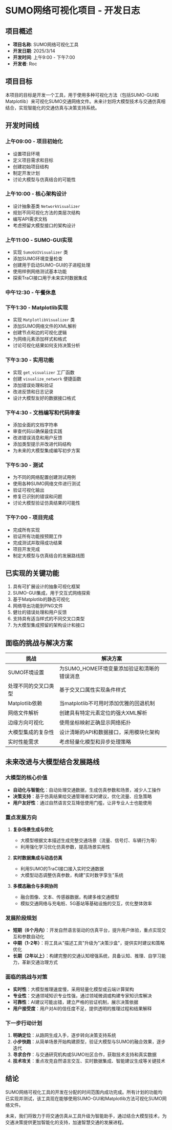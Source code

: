 # SUMO网络可视化项目 - 开发日志

## 项目概述
- **项目名称**: SUMO网络可视化工具
- **开发日期**: 2025/3/14
- **开发时间**: 上午9:00 - 下午7:00
- **开发者**: Roc

## 项目目标
本项目的目标是开发一个工具，用于使用多种可视化方法（包括SUMO-GUI和Matplotlib）来可视化SUMO交通网络文件。未来计划将大模型技术与交通仿真相结合，实现智能化的交通仿真与决策支持系统。

## 开发时间线

### 上午09:00 - 项目初始化
- 设置项目环境
- 定义项目需求和目标
- 创建初始项目结构
- 制定开发计划
- 讨论大模型与仿真结合的可能性

### 上午10:00 - 核心架构设计
- 设计抽象基类 `NetworkVisualizer`
- 规划不同可视化方法的类层次结构
- 编写API需求文档
- 考虑预留大模型接口的架构设计

### 上午11:00 - SUMO-GUI实现
- 实现 `SumoGUIVisualizer` 类
- 添加SUMO环境变量检查
- 创建用于启动SUMO-GUI的子进程处理
- 使用样例网络测试基本功能
- 探索TraCI接口用于未来实时数据集成

### 中午12:30 - 午餐休息

### 下午1:30 - Matplotlib实现
- 实现 `MatplotlibVisualizer` 类
- 添加SUMO网络文件的XML解析
- 创建节点和边的可视化逻辑
- 为网络元素添加样式和格式
- 讨论可视化结果如何支持决策分析

### 下午3:30 - 实用功能
- 实现 `get_visualizer` 工厂函数
- 创建 `visualize_network` 便捷函数
- 添加错误处理和验证
- 改进反馈和日志记录
- 设计大模型友好的数据接口格式

### 下午4:30 - 文档编写和代码审查
- 添加全面的文档字符串
- 审查代码以确保最佳实践
- 改进错误消息和用户反馈
- 添加类型提示并改进代码结构
- 为未来的大模型集成编写初步方案

### 下午5:30 - 测试
- 为不同的网络配置创建测试用例
- 使用各种SUMO网络文件进行测试
- 验证可视化输出
- 修复已识别的错误和问题
- 讨论大模型验证仿真结果的可能性

### 下午7:00 - 项目完成
- 完成所有实现
- 验证所有功能按预期工作
- 完成测试并取得成功结果
- 项目开发完成
- 制定大模型与仿真结合的发展路线图

## 已实现的关键功能
1. 具有可扩展设计的抽象可视化框架
2. SUMO-GUI集成，用于交互式网络探索
3. 基于Matplotlib的静态可视化
4. 网络导出功能到PNG文件
5. 健壮的错误处理和用户反馈
6. 支持具有适当样式的不同交叉口类型
7. 为大模型集成预留的架构设计和接口

## 面临的挑战与解决方案
| 挑战 | 解决方案 |
|-----------|----------|
| SUMO环境设置 | 为SUMO_HOME环境变量添加验证和清晰的错误消息 |
| 处理不同的交叉口类型 | 基于交叉口属性实现条件样式 |
| Matplotlib依赖 | 当matplotlib不可用时添加优雅的回退机制 |
| 网络文件解析 | 创建具有特定元素定位的强大XML解析 |
| 边缘方向可视化 | 使用坐标映射正确显示网络拓扑 |
| 大模型集成的复杂性 | 设计清晰的API和数据接口，采用模块化架构 |
| 实时性能需求 | 考虑轻量化模型和异步处理策略 |

## 未来改进与大模型结合发展路线

### 大模型的核心价值
- **自动化与智能化**：自动处理交通数据，生成仿真参数和场景，减少人工操作
- **决策支持**：基于仿真结果给交通管理者实时建议，优化流量、应急策略
- **用户友好性**：通过自然语言交互降低使用门槛，让非专业人士也能使用

### 重点发展方向
1. **复杂场景生成与优化**  
   - 大模型根据文本描述生成完整交通场景（流量、信号灯、车辆行为等）
   - 利用强化学习优化仿真参数，提高场景实用性

2. **实时数据集成与动态仿真**  
   - 利用SUMO的TraCI接口接入实时交通数据
   - 大模型动态调整仿真参数，构建"实时数字孪生"系统

3. **多模态融合与多网协同**  
   - 融合图像、文本、传感器数据，构建多维交通模型
   - 模拟交通网络与充电桩、5G基站等基础设施的交互，优化整体效率

### 发展阶段规划
- **短期（6个月内）**：开发自然语言驱动的仿真平台，提升用户体验，重点实现交互和参数自动化
- **中期（1-2年）**：将工具从"描述工具"升级为"决策沙盒"，提供实时建议和策略优化
- **长期（2年以上）**：构建完整的交通认知增强系统，具备认知、推理、自学习能力，革新交通治理方式

### 面临的挑战与对策
- **实时性**：大模型推理速度慢，采用轻量化模型或云端计算架构
- **专业性**：交通领域知识专业性强，通过领域微调或构建专家知识库解决
- **可靠性**：AI建议可能出错，建立严格的验证机制，展示决策依据
- **用户接受度**：用户对AI的信任度不足，提供透明的推理过程和结果解释

### 下一步行动计划
1. **明确定位**：从路网生成入手，逐步转向决策支持系统
2. **小步快跑**：从简单场景开始构建原型，验证大模型与SUMO的融合效果，逐步迭代
3. **寻求合作**：与交通研究机构或SUMO社区合作，获取技术支持和真实数据
4. **技术攻关**：重点攻克自然语言交互、实时数据集成、智能建议生成等关键技术

## 结论
SUMO网络可视化工具的开发在分配的时间范围内成功完成。所有计划的功能均已实现并测试，该工具现在能够使用SUMO-GUI和Matplotlib方法可视化SUMO网络文件。

未来，我们将致力于将交通仿真从工具升级为智能助手，通过结合大模型技术，为交通决策提供更加智能化的支持，加速智慧交通的发展进程。 
